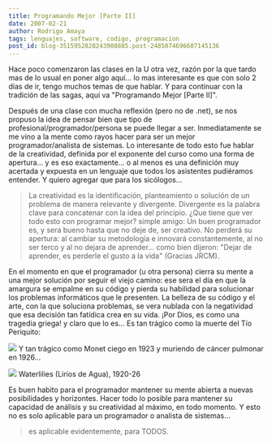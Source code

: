 ```yaml
---
title: Programando Mejor [Parte II]
date: 2007-02-21
author: Rodrigo Amaya
tags: lenguajes, software, codigo, programacion
post_id: blog-3515952828243908885.post-2485074696607145136
---
```


Hace poco comenzaron las clases en la U otra vez, razón por la que tardo mas de lo usual en poner algo aquí... lo mas interesante es que con solo 2 días de ir, tengo muchos temas de que hablar. Y para continuar con la tradición de las sagas, aquí va "Programando Mejor [Parte II]".

Después de una clase con mucha reflexión (pero no de .net), se nos propuso la idea de pensar bien que tipo de profesional/programador/persona se puede llegar a ser. Inmediatamente se me vino a la mente como rayos hacer para ser un mejor programador/analista de sistemas. Lo interesante de todo esto fue hablar de la creatividad, definida por el exponente del curso como una forma de apertura... y es eso exactamente... o al menos es una definición muy acertada y expuesta en un lenguaje que todos los asistentes pudiéramos entender. Y quiero agregar que para los sicólogos...

> La creatividad es la
> identificación, planteamiento o solución de un problema de manera relevante y
> divergente.
Divergente es la palabra clave para concatenar con la idea del principio. ¿Que tiene que ver todo esto con programar mejor? simple amigo: Un buen programador es, y sera bueno hasta que no deje de, ser creativo. No perderá su apertura: al cambiar su metodología e innovará constantemente, al no ser terco y al no dejara de aprender... como bien dijeron: "Dejar de aprender, es perderle el gusto a la vida" (Gracias JRCM).

En el momento en que el programador (u otra persona) cierra su mente a una mejor solución por seguir el viejo camino: ese sera el día en que la amargura se empalme en su código y pierda su habilidad para solucionar los problemas informáticos que le presenten. La belleza de su código y el arte, con la que soluciona problemas, se vera nublada con la negatividad que esa decisión tan fatídica crea en su vida. ¡Por Dios, es como una tragedia griega! y claro que lo es... Es tan trágico como la muerte del Tío Periquito:

[![](http://bp2.blogger.com/_ayvorITawE4/Rd-cLaSA-HI/AAAAAAAAAJA/amy7CMINjC8/s400/TIO.JPG)](http://bp2.blogger.com/_ayvorITawE4/Rd-cLaSA-HI/AAAAAAAAAJA/amy7CMINjC8/s1600-h/TIO.JPG) Y tan trágico como
Monet ciego en 1923 y muriendo de cáncer pulmonar en 1926...

[![](http://bp3.blogger.com/_ayvorITawE4/Rd2TKKSA-FI/AAAAAAAAAIo/hyS-MsL0jhc/s400/800px-Claude_Monet_038.jpg)](http://bp3.blogger.com/_ayvorITawE4/Rd2TKKSA-FI/AAAAAAAAAIo/hyS-MsL0jhc/s1600-h/800px-Claude_Monet_038.jpg) Waterlilies (Lirios de
Agua), 1920-26

Es buen habito para el programador mantener su mente abierta a nuevas posibilidades y horizontes. Hacer todo lo posible para mantener su capacidad de análisis y su creatividad al máximo, en todo momento. Y esto no es solo aplicable para un programador o analista de sistemas...
> es aplicable evidentemente,
> para TODOS.